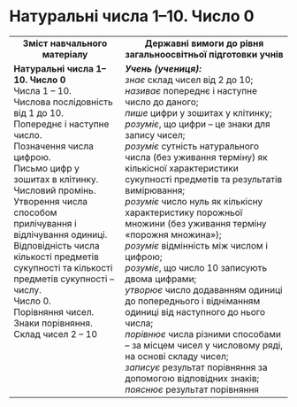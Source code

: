 # Натуральні числа 1–10. Число 0
<table>
  <tr>
    <td width="40%" align="center"><b>Зміст навчального матеріалу<b></td>
    <td width="60%" align="center"><b>Державні вимоги до рівня загальноосвітньої підготовки учнів</b></td>
  </tr>
  <tr>
    <td width="40%" style="vertical-align:top !important;"><b>Натуральні числа 1–10. Число 0</b><br>
Числа 1 – 10.<br>
Числова послідовність від 1 до 10.<br> 
Попереднє і наступне число.<br> 
Позначення числа цифрою.<br>
Письмо цифр у зошитах в клітинку.<br>
Числовий промінь.<br>
Утворення числа способом прилічування і відлічування одиниці.<br> 
Відповідність числа кількості предметів сукупності та кількості предметів сукупності – числу.<br> 
Число 0.<br>
Порівняння чисел.<br>
Знаки порівняння.<br>
Склад чисел 2 – 10<br></td>
    <td width="60%" style="vertical-align:top !important;"><i><b>Учень (учениця):</b></i><br>
<i>знає</i> склад чисел від 2 до 10;<br>
<i>називає</i> попереднє і наступне число до даного;<br>
<i>пише</i> цифри у зошитах у клітинку;<br>
<i>розуміє</i>, що цифри – це знаки для запису чисел;<br> 
<i>розуміє</i> сутність натурального числа (без уживання терміну) як кількісної характеристики сукупності предметів та результатів вимірювання;<br> 
<i>розуміє</i> число нуль як кількісну характеристику порожньої множини (без уживання терміну «порожня множина»);<br>
<i>розуміє</i> відмінність між числом і цифрою;<br> 
<i>розуміє</i>, що число 10 записують двома цифрами;<br> 
<i>утворює</i> число додаванням одиниці до попереднього і відніманням одиниці від наступного до нього числа;<br>
<i>порівнює</i> числа різними способами – за місцем чисел у числовому ряді, на основі складу чисел;<br>
<i>записує</i> результат порівняння за допомогою відповідних знаків;<br>
<i>пояснює</i> результат порівняння<br></td>
  </tr>
</table>



